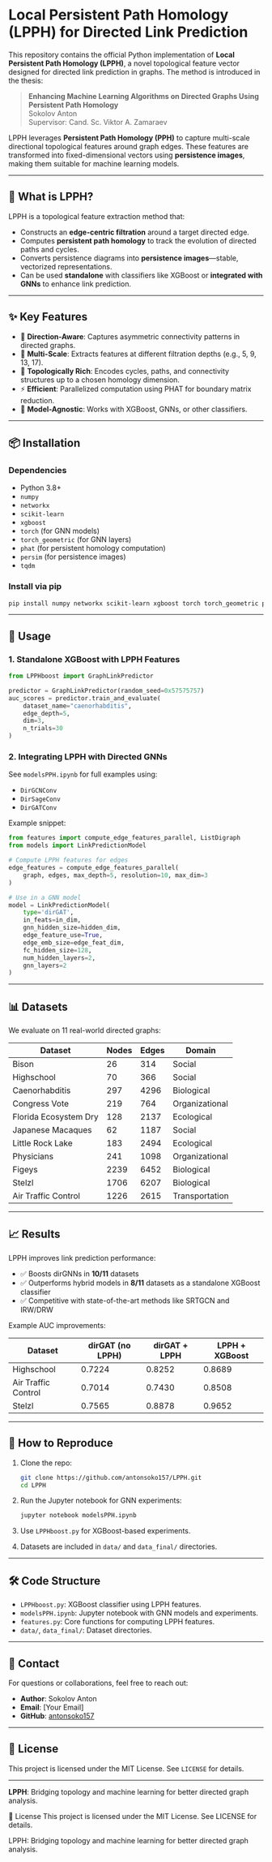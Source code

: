# Local Persistent Path Homology (LPPH) for Directed Link Prediction

This repository contains the official Python implementation of **Local Persistent Path Homology (LPPH)**, a novel topological feature vector designed for directed link prediction in graphs. The method is introduced in the thesis: 

> **Enhancing Machine Learning Algorithms on Directed Graphs Using Persistent Path Homology**  
> Sokolov Anton  
> Supervisor: Cand. Sc. Viktor A. Zamaraev

LPPH leverages **Persistent Path Homology (PPH)** to capture multi-scale directional topological features around graph edges. These features are transformed into fixed-dimensional vectors using **persistence images**, making them suitable for machine learning models.

---

## 🧠 What is LPPH?

LPPH is a topological feature extraction method that:

- Constructs an **edge-centric filtration** around a target directed edge.
- Computes **persistent path homology** to track the evolution of directed paths and cycles.
- Converts persistence diagrams into **persistence images**—stable, vectorized representations.
- Can be used **standalone** with classifiers like XGBoost or **integrated with GNNs** to enhance link prediction.

---

## ✨ Key Features

- 🧩 **Direction-Aware**: Captures asymmetric connectivity patterns in directed graphs.
- 📐 **Multi-Scale**: Extracts features at different filtration depths (e.g., 5, 9, 13, 17).
- 🔬 **Topologically Rich**: Encodes cycles, paths, and connectivity structures up to a chosen homology dimension.
- ⚡ **Efficient**: Parallelized computation using PHAT for boundary matrix reduction.
- 🤖 **Model-Agnostic**: Works with XGBoost, GNNs, or other classifiers.

---

## 📦 Installation

### Dependencies

- Python 3.8+
- `numpy`
- `networkx`
- `scikit-learn`
- `xgboost`
- `torch` (for GNN models)
- `torch_geometric` (for GNN layers)
- `phat` (for persistent homology computation)
- `persim` (for persistence images)
- `tqdm`

### Install via pip

```bash
pip install numpy networkx scikit-learn xgboost torch torch_geometric phat-persistence persim tqdm
```

---

## 🚀 Usage

### 1. Standalone XGBoost with LPPH Features

```python
from LPPHboost import GraphLinkPredictor

predictor = GraphLinkPredictor(random_seed=0x57575757)
auc_scores = predictor.train_and_evaluate(
    dataset_name="caenorhabditis",
    edge_depth=5,
    dim=3,
    n_trials=30
)
```

### 2. Integrating LPPH with Directed GNNs

See `modelsPPH.ipynb` for full examples using:

- `DirGCNConv`
- `DirSageConv`
- `DirGATConv`

Example snippet:

```python
from features import compute_edge_features_parallel, ListDigraph
from models import LinkPredictionModel

# Compute LPPH features for edges
edge_features = compute_edge_features_parallel(
    graph, edges, max_depth=5, resolution=10, max_dim=3
)

# Use in a GNN model
model = LinkPredictionModel(
    type='dirGAT',
    in_feats=in_dim,
    gnn_hidden_size=hidden_dim,
    edge_feature_use=True,
    edge_emb_size=edge_feat_dim,
    fc_hidden_size=128,
    num_hidden_layers=2,
    gnn_layers=2
)
```

---

## 📊 Datasets

We evaluate on 11 real-world directed graphs:

| Dataset                | Nodes | Edges | Domain         |
|------------------------|-------|-------|----------------|
| Bison                  | 26    | 314   | Social         |
| Highschool             | 70    | 366   | Social         |
| Caenorhabditis         | 297   | 4296  | Biological     |
| Congress Vote          | 219   | 764   | Organizational |
| Florida Ecosystem Dry  | 128   | 2137  | Ecological     |
| Japanese Macaques      | 62    | 1187  | Social         |
| Little Rock Lake       | 183   | 2494  | Ecological     |
| Physicians             | 241   | 1098  | Organizational |
| Figeys                 | 2239  | 6452  | Biological     |
| Stelzl                 | 1706  | 6207  | Biological     |
| Air Traffic Control    | 1226  | 2615  | Transportation |

---

## 📈 Results

LPPH improves link prediction performance:

- ✅ Boosts dirGNNs in **10/11** datasets
- ✅ Outperforms hybrid models in **8/11** datasets as a standalone XGBoost classifier
- ✅ Competitive with state-of-the-art methods like SRTGCN and IRW/DRW

Example AUC improvements:

| Dataset           | dirGAT (no LPPH) | dirGAT + LPPH | LPPH + XGBoost |
|-------------------|------------------|---------------|----------------|
| Highschool        | 0.7224           | 0.8252        | 0.8689         |
| Air Traffic Control | 0.7014         | 0.7430        | 0.8508         |
| Stelzl            | 0.7565           | 0.8878        | 0.9652         |

---

## 🧪 How to Reproduce

1. Clone the repo:
   ```bash
   git clone https://github.com/antonsoko157/LPPH.git
   cd LPPH
   ```

2. Run the Jupyter notebook for GNN experiments:
   ```bash
   jupyter notebook modelsPPH.ipynb
   ```

3. Use `LPPHboost.py` for XGBoost-based experiments.

4. Datasets are included in `data/` and `data_final/` directories.

---

## 🛠️ Code Structure

- `LPPHboost.py`: XGBoost classifier using LPPH features.
- `modelsPPH.ipynb`: Jupyter notebook with GNN models and experiments.
- `features.py`: Core functions for computing LPPH features.
- `data/`, `data_final/`: Dataset directories.

---

## 📮 Contact

For questions or collaborations, feel free to reach out:

- **Author**: Sokolov Anton  
- **Email**: [Your Email]  
- **GitHub**: [antonsoko157](https://github.com/antonsoko157)

---

## 📜 License

This project is licensed under the MIT License. See `LICENSE` for details.

---

**LPPH**: Bridging topology and machine learning for better directed graph analysis.

📜 License
This project is licensed under the MIT License. See LICENSE for details.

LPPH: Bridging topology and machine learning for better directed graph analysis.
